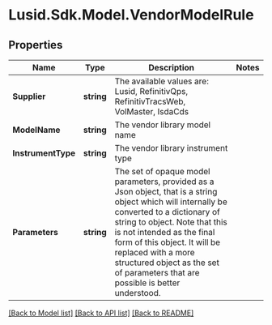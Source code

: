 
# Lusid.Sdk.Model.VendorModelRule

## Properties

Name | Type | Description | Notes
------------ | ------------- | ------------- | -------------
**Supplier** | **string** | The available values are: Lusid, RefinitivQps, RefinitivTracsWeb, VolMaster, IsdaCds | 
**ModelName** | **string** | The vendor library model name | 
**InstrumentType** | **string** | The vendor library instrument type | 
**Parameters** | **string** | The set of opaque model parameters, provided as a Json object, that is a string object which will internally be converted to a dictionary of string to object.  Note that this is not intended as the final form of this object. It will be replaced with a more structured object as the set of parameters that are possible is  better understood. | 

[[Back to Model list]](../README.md#documentation-for-models)
[[Back to API list]](../README.md#documentation-for-api-endpoints)
[[Back to README]](../README.md)

